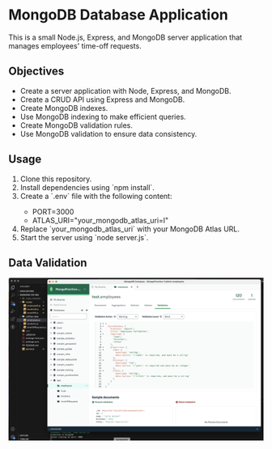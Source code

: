 # MongoDB Database Application

This is a small Node.js, Express, and MongoDB server application that manages employees' time-off requests.

## Objectives

<ul>
<li>Create a server application with Node, Express, and MongoDB.</li>
<li>Create a CRUD API using Express and MongoDB.</li>
<li>Create MongoDB indexes.</li>
<li>Use MongoDB indexing to make efficient queries.</li>
<li>Create MongoDB validation rules.</li>
<li>Use MongoDB validation to ensure data consistency.</li>
</ul>

## Usage

<ol>
<li>Clone this repository.</li>
<li>Install dependencies using `npm install`.</li>
<li>Create a `.env` file with the following content:</li>
    <ul>
        <li>PORT=3000</li>
        <li>ATLAS_URI="your_mongodb_atlas_uri=l"</li>
    </ul>
<li>Replace `your_mongodb_atlas_uri` with your MongoDB Atlas URL.</li>
<li>Start the server using `node server.js`.</li>
</ol>

## Data Validation

![Image](MongoDB-SBA-319-Validation.jpg)

